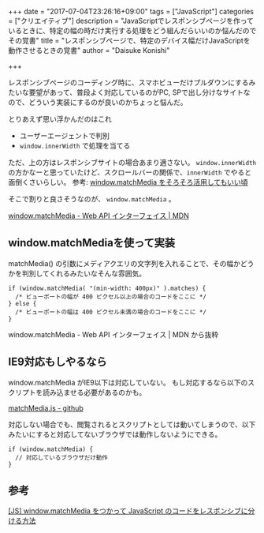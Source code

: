 +++
date = "2017-07-04T23:26:16+09:00"
tags = ["JavaScript"]
categories = ["クリエイティブ"]
description = "JavaScriptでレスポンシブページを作っているときに、特定の幅の時だけ実行する処理をどう組んだらいいのか悩んだのでその覚書"
title = "レスポンシブページで、特定のデバイス幅だけJavaScriptを動作させるときの覚書"
author = "Daisuke Konishi"

+++

レスポンシブページのコーディング時に、スマホビューだけプルダウンにするみたいな要望があって、普段よく対応しているのがPC, SPで出し分けなサイトなので、どういう実装にするのが良いのかちょっと悩んだ。

とりあえず思い浮かんだのはこれ

- ユーザーエージェントで判別
- ``window.innerWidth`` で処理を当てる

ただ、上の方はレスポンシブサイトの場合あまり適さない。
``window.innerWidth`` の方かなーと思っていたけど、スクロールバーの関係で、``innerWidth`` でやると面倒くさいらしい。
参考: [window.matchMedia をそろそろ活用してもいい頃](http://qiita.com/sdn_tome/items/a29b29f5267196a5e4ea)

そこで割りと良さそうなのが、 ``window.matchMedia`` 。

[window.matchMedia - Web API インターフェイス | MDN](https://developer.mozilla.org/ja/docs/Web/API/Window/matchMedia)

## window.matchMediaを使って実装
matchMedia() の引数にメディアクエリの文字列を入れることで、その幅かどうかを判別してくれるみたいなそんな雰囲気。

```
if (window.matchMedia( "(min-width: 400px)" ).matches) {
  /* ビューポートの幅が 400 ピクセル以上の場合のコードをここに */
} else {
  /* ビューポートの幅は 400 ピクセル未満の場合のコードをここに */
}
```
window.matchMedia - Web API インターフェイス | MDN から抜粋


## IE9対応もしやるなら
window.matchMedia がIE9以下は対応していない。
もし対応するなら以下のスクリプトを読み込ませる必要があるのかも。

[matchMedia.js - github](https://github.com/paulirish/matchMedia.js/)


対応しない場合でも、閲覧されるとスクリプトとしては動いてしまうので、以下みたいにすると対応してないブラウザでは動作しないようにできる。

```
if (window.matchMedia) {
  // 対応しているブラウザだけ動作
}
```


## 参考
[[JS] window.matchMedia をつかって JavaScript のコードをレスポンシブに分ける方法](https://memocarilog.info/jquery/6500)
